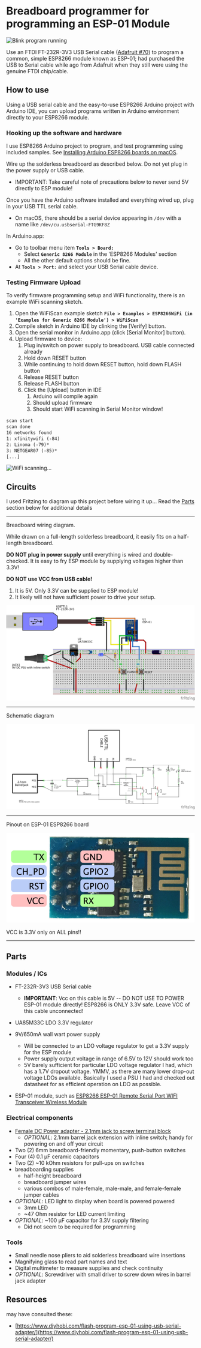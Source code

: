 # Breadboard programmer for programming an ESP-01 Module

![Blink program running](esp01-blink.gif "ESP-01 Blink sketch running")

Use an FTDI FT-232R-3V3 USB Serial cable ([Adafruit #70](https://www.adafruit.com/product/70)) to program a common, simple ESP8266 module known as ESP-01; had purchased the USB to Serial cable  while ago from Adafruit when they still were using the genuine FTDI chip/cable.


## How to use

Using a USB serial cable and the easy-to-use ESP8266 Arduino project with Arduino IDE, you can upload programs written in Arduino environment directly to your ESP8266 module.

### Hooking up the software and hardware

I use ESP8266 Arduino project to program, and test programming using included samples. See [Installing Arduino ESP8266 boards on macOS](Installing_Arduino_ESP8266_boards_on_macOS.md).

Wire up the solderless breadboard as described below. Do not yet plug in the power supply or USB cable.

  - IMPORTANT: Take careful note of precautions below to never send 5V directly to ESP module!

Once you have the Arduino software installed and everything wired up, plug in your USB TTL serial cable.

  - On macOS, there should be a serial device appearing in `/dev` with a name like `/dev/cu.usbserial-FTG9KF8Z`

In Arduino.app:

 - Go to toolbar menu item **`Tools > Board:`**
   - Select **`Generic 8266 Module`** in the 'ESP8266 Modules' section
   - All the other default options should be fine.
 - At **`Tools > Port:`** and select your USB Serial cable device.



### Testing Firmware Upload

To verify firmware programming setup and WiFi functionality, there is an  example WiFi scanning sketch.

 1. Open the WiFiScan example sketch **`File > Examples > ESP8266WiFi (in 'Examples for Generic 8266 Module') > WiFiScan`**
 1. Compile sketch in Arduino IDE by clinking the [Verify] button.
 1. Open the serial monitor in Arduino.app (click [Serial Monitor] button).
 1. Upload firmware to device:
    1. Plug in/switch on power supply to breadboard. USB cable connected already
	2. Hold down RESET button
	3. While continuing to hold down RESET button, hold down FLASH button
	4. Release RESET button
	5. Release FLASH button
	6. Click the [Upload] button in IDE
	   1. Arduino will compile again
	   2. Should upload firmware
	   3. Should start WiFi scanning in Serial Monitor window!

```
scan start
scan done
16 networks found
1: xfinitywifi (-84)
2: Linoma (-79)*
3: NETGEAR07 (-85)*
[...]
```


![WiFi scanning...](esp01-wifi_scanning.gif "WiFiScanning sketch serial monitor output")


## Circuits

I used Fritzing to diagram up this project before wiring it up... Read the [Parts](#parts) section below for additional details

---

Breadboard wiring diagram.

While drawn on a full-length solderless breadboard, it easily fits on a half-length breadboard.

**DO NOT plug in power supply** until everything is wired and double-checked. It is easy to fry ESP module by supplying voltages higher than 3.3V!

**DO NOT use VCC from USB cable!**
 1. It is 5V. Only 3.3V can be supplied to ESP module!
 2. It likely will not have sufficient power to drive your setup.



![Breadboard Diagram](Programming_ESP-01_rev1_bb.png)

---

Schematic diagram

![Breadboard Diagram](Programming_ESP-01_rev1_schem.png)

---

Pinout on ESP-01 ESP8266 board

![ESP-01 pins](esp-01-pins.jpg)

VCC is 3.3V only on ALL pins!!

---

## Parts


### Modules / ICs

  - FT-232R-3V3 USB Serial cable
    - **IMPORTANT**: Vcc on this cable is 5V -- DO NOT USE TO POWER ESP-01 module directly! ESP8266 is ONLY 3.3V safe. Leave VCC of this cable unconnected!

  - UA85M33C LDO 3.3V regulator

  - 9V/650mA wall wart power supply
    - Will be connected to an LDO voltage regulator to get a 3.3V supply for the ESP module
    - Power supply output voltage in range of 6.5V to 12V should work too
	- 5V barely sufficient for particular LDO voltage regulator I had, which has a 1.7V dropout voltage. YMMV, as there are many lower drop-out voltage LDOs available. Basically I used a PSU I had and checked out datasheet for as efficient operation on LDO as possible.

  - ESP-01 module, such as [ESP8266 ESP-01 Remote Serial Port WIFI Transceiver Wireless Module](https://www.banggood.com/ESP8266-Remote-Serial-Port-WIFI-Transceiver-Wireless-Module-p-947259.html?rmmds=search&cur_warehouse=CN)

### Electrical components

  - [Female DC Power adapter - 2.1mm jack to screw terminal block](https://www.adafruit.com/product/368)
    - *OPTIONAL*: 2.1mm barrel jack extension with inline switch; handy for powering on and off your circuit
  - Two (2) 6mm breadboard-friendly momentary, push-button switches
  - Four (4) 0.1 µF ceramic capacitors
  - Two (2) ~10 kOhm resistors for pull-ups on switches
  - breadboarding supplies
    - half-height breadboard
	- breadboard jumper wires
    - various combos of male-female, male-male, and female-female jumper cables
  - *OPTIONAL*: LED light to display when board is powered powered
    - 3mm LED
	- ~47 Ohm resistor for LED current limiting
  - *OPTIONAL*: ~100 µF capacitor for 3.3V supply filtering
    - Did not seem to be required for programming


### Tools

 - Small needle nose pliers to aid solderless breadboard wire insertions
 - Magnifying glass to read part names and text
 - Digital multimeter to measure supplies and check continuity
 - *OPTIONAL*: Screwdriver with small driver to screw down wires in barrel jack adapter




## Resources

may have consulted these:

 - [https://www.diyhobi.com/flash-program-esp-01-using-usb-serial-adapter/](https://www.diyhobi.com/flash-program-esp-01-using-usb-serial-adapter/)
